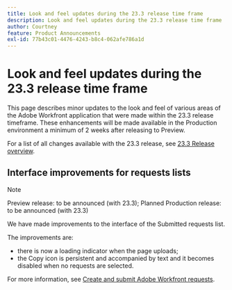 ```yaml
---
title: Look and feel updates during the 23.3 release time frame
description: Look and feel updates during the 23.3 release time frame
author: Courtney
feature: Product Announcements
exl-id: 77b43c01-4476-4243-b8c4-062afe786a1d
---
```

# Look and feel updates during the 23.3 release time frame

This page describes minor updates to the look and feel of various areas of the Adobe Workfront application that were made within the 23.3  release timeframe. These enhancements will be made available in the Production environment a minimum of 2 weeks after releasing to Preview.

For a list of all changes available with the 23.3 release, see [23.3  Release overview](/help/quicksilver/product-announcements/product-releases/23.3-release-activity/23-3-release-overview.md).

## Interface improvements for requests lists

>[!NOTE]
>
>Preview release: to be announced (with 23.3); Planned Production release: to be announced (with 23.3)

We have made improvements to the interface of the Submitted requests list.

The improvements are:

* there is now a loading indicator when the page uploads;
* the Copy icon is persistent and accompanied by text and it becomes disabled when no requests are selected.

For more information, see [Create and submit Adobe Workfront requests](/help/quicksilver/manage-work/requests/create-requests/create-submit-requests.md).
